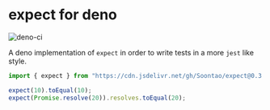 # expect for deno

![deno-ci](https://github.com/Soontao/expect/workflows/deno-ci/badge.svg?branch=main)

A deno implementation of `expect` in order to write tests in a more `jest` like style.

```typescript
import { expect } from "https://cdn.jsdelivr.net/gh/Soontao/expect@0.3.0/mod.ts";

expect(10).toEqual(10);
expect(Promise.resolve(20)).resolves.toEqual(20);
```
